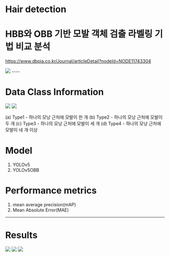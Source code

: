 # Hair detection

# HBB와 OBB 기반 모발 객체 검출 라벨링 기법 비교 분석
<https://www.dbpia.co.kr/Journal/articleDetail?nodeId=NODE11743304>

<img src="https://github.com/gyugyukim/Survival-analysis/assets/135569056/18085a28-b777-41b1-a2ab-3a3f549ca616">
----

# Data Class Information
<img src=https://github.com/gyugyukim/Survival-analysis/assets/135569056/f3dd2387-85d5-4eca-910b-1be64d17c34c>
<img src=https://github.com/gyugyukim/Survival-analysis/assets/135569056/b682a6f3-6cd1-4fb6-8633-83e9fbca5b60>

(a) Type1 - 하나의 모낭 근처에 모발이 한 개
(b) Type2 - 하나의 모낭 근처에 모발이 두 개
(c) Type3 - 하나의 모낭 근처에 모발이 세 개
(d) Type4 - 하나의 모낭 근처에 모발이 네 개 이상

# Model
1. YOLOv5
2. YOLOv5OBB

# Performance metrics

1. mean average precision(mAP)
2. Mean Absolute Error(MAE)

----

# Results

<img src=https://github.com/gyugyukim/Survival-analysis/assets/135569056/b28556ef-d1c6-4c1c-9784-053d04802a02>
<img src=https://github.com/gyugyukim/Survival-analysis/assets/135569056/72c9252b-b2f5-4b36-91f4-c2ae2acf5680>
<img src=https://github.com/gyugyukim/Survival-analysis/assets/135569056/85547e3a-e12c-4059-b8ab-42d3eae4f85>
